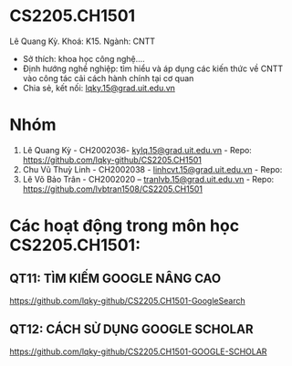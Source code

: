 # CS2205.CH1501
Lê Quang Kỳ. Khoá: K15. Ngành: CNTT  
- Sở thích: khoa học công nghệ....  
- Định hướng nghề nghiệp: tìm hiểu và áp dụng các kiến thức về CNTT vào công tác cải cách hành chính tại cơ quan 
- Chia sẻ, kết nối: lqky.15@grad.uit.edu.vn

# Nhóm
1.	Lê Quang Kỳ - CH2002036- kylq.15@grad.uit.edu.vn - Repo: https://github.com/lqky-github/CS2205.CH1501
2.	Chu Vũ Thuỳ Linh - CH2002038 - linhcvt.15@grad.uit.edu.vn - Repo: 
3.	Lê Võ Bảo Trân - CH2002020 – tranlvb.15@grad.uit.edu.vn - Repo: https://github.com/lvbtran1508/CS2205.CH1501

# Các hoạt động trong môn học CS2205.CH1501:
## QT11: TÌM KIẾM GOOGLE NÂNG CAO
https://github.com/lqky-github/CS2205.CH1501-GoogleSearch

## QT12: CÁCH SỬ DỤNG GOOGLE SCHOLAR
https://github.com/lqky-github/CS2205.CH1501-GOOGLE-SCHOLAR

 

